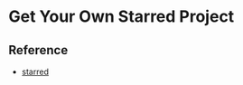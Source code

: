 # Get Your Own Starred Project


## Reference

- [starred](https://github.com/maguowei/starred.git)
